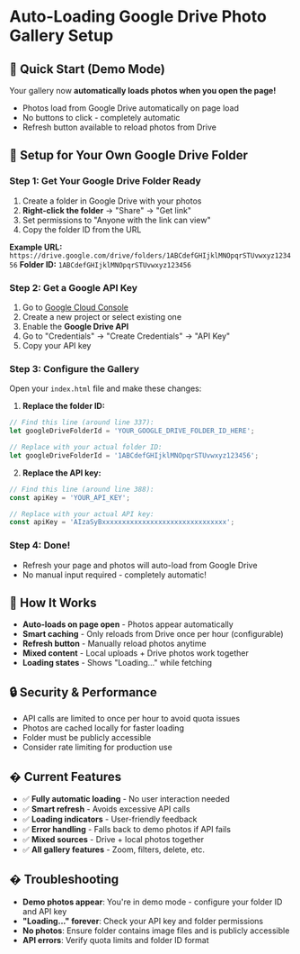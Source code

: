 # Auto-Loading Google Drive Photo Gallery Setup

## 🚀 Quick Start (Demo Mode)
Your gallery now **automatically loads photos when you open the page!**
- Photos load from Google Drive automatically on page load
- No buttons to click - completely automatic
- Refresh button available to reload photos from Drive

## 🔧 Setup for Your Own Google Drive Folder

### Step 1: Get Your Google Drive Folder Ready
1. Create a folder in Google Drive with your photos
2. **Right-click the folder** → "Share" → "Get link"
3. Set permissions to "Anyone with the link can view"
4. Copy the folder ID from the URL

**Example URL:** `https://drive.google.com/drive/folders/1ABCdefGHIjklMNOpqrSTUvwxyz123456`
**Folder ID:** `1ABCdefGHIjklMNOpqrSTUvwxyz123456`

### Step 2: Get a Google API Key
1. Go to [Google Cloud Console](https://console.cloud.google.com/)
2. Create a new project or select existing one
3. Enable the **Google Drive API**
4. Go to "Credentials" → "Create Credentials" → "API Key"
5. Copy your API key

### Step 3: Configure the Gallery
Open your `index.html` file and make these changes:

1. **Replace the folder ID:**
```javascript
// Find this line (around line 337):
let googleDriveFolderId = 'YOUR_GOOGLE_DRIVE_FOLDER_ID_HERE';

// Replace with your actual folder ID:
let googleDriveFolderId = '1ABCdefGHIjklMNOpqrSTUvwxyz123456';
```

2. **Replace the API key:**
```javascript
// Find this line (around line 388):
const apiKey = 'YOUR_API_KEY';

// Replace with your actual API key:
const apiKey = 'AIzaSyBxxxxxxxxxxxxxxxxxxxxxxxxxxxxxxx';
```

### Step 4: Done! 
- Refresh your page and photos will auto-load from Google Drive
- No manual input required - completely automatic!

## 🎯 How It Works
- **Auto-loads on page open** - Photos appear automatically
- **Smart caching** - Only reloads from Drive once per hour (configurable)
- **Refresh button** - Manually reload photos anytime
- **Mixed content** - Local uploads + Drive photos work together
- **Loading states** - Shows "Loading..." while fetching

## 🔒 Security & Performance
- API calls are limited to once per hour to avoid quota issues
- Photos are cached locally for faster loading
- Folder must be publicly accessible
- Consider rate limiting for production use

## � Current Features
- ✅ **Fully automatic loading** - No user interaction needed
- ✅ **Smart refresh** - Avoids excessive API calls
- ✅ **Loading indicators** - User-friendly feedback
- ✅ **Error handling** - Falls back to demo photos if API fails
- ✅ **Mixed sources** - Drive + local photos together
- ✅ **All gallery features** - Zoom, filters, delete, etc.

## � Troubleshooting
- **Demo photos appear**: You're in demo mode - configure your folder ID and API key
- **"Loading..." forever**: Check your API key and folder permissions
- **No photos**: Ensure folder contains image files and is publicly accessible
- **API errors**: Verify quota limits and folder ID format
